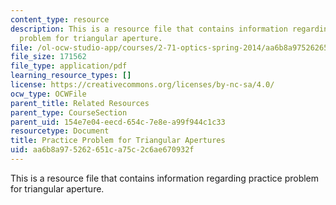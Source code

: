 ```yaml
---
content_type: resource
description: This is a resource file that contains information regarding practice
  problem for triangular aperture.
file: /ol-ocw-studio-app/courses/2-71-optics-spring-2014/aa6b8a975262651ca75c2c6ae670932f_MIT2_71S14_apertures.pdf
file_size: 171562
file_type: application/pdf
learning_resource_types: []
license: https://creativecommons.org/licenses/by-nc-sa/4.0/
ocw_type: OCWFile
parent_title: Related Resources
parent_type: CourseSection
parent_uid: 154e7e04-eecd-654c-7e8e-a99f944c1c33
resourcetype: Document
title: Practice Problem for Triangular Apertures
uid: aa6b8a97-5262-651c-a75c-2c6ae670932f
---
```

This is a resource file that contains information regarding practice problem for triangular aperture.